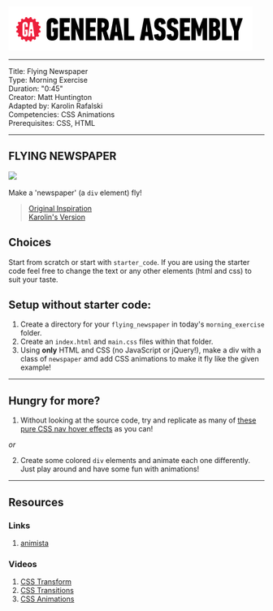 ![](/ga_cog.png)

<hr>

Title: Flying Newspaper<br>
Type: Morning Exercise <br>
Duration: "0:45"<br>
Creator: Matt Huntington<br>
Adapted by: Karolin Rafalski<br>
Competencies: CSS Animations<br>
Prerequisites: CSS, HTML <br>
<hr>


## FLYING NEWSPAPER

![](https://imgur.com/GoR8qLN.gif)

Make a 'newspaper' (a `div` element) fly!

> [Original Inspiration](https://www.youtube.com/watch?v=GaiZIulY4EU)<br/>
> [Karolin's Version](https://youtu.be/V6RqAjbjnU0)


## Choices
Start from scratch or start with `starter_code`. If you are using the starter code feel free to change the text or any other elements (html and css) to suit your taste.

## Setup without starter code:
1. Create a directory for your `flying_newspaper` in today's `morning_exercise` folder.  
2. Create an `index.html` and `main.css` files within that folder.
3. Using **only** HTML and CSS (no JavaScript or jQuery!), make a div with a class of `newspaper` amd  add CSS animations to make it fly like the given example!

---

## Hungry for more?
1. Without looking at the source code, try and replicate as many of [these pure CSS nav hover effects](http://ianlunn.github.io/Hover/) as you can!

_or_

2. Create some colored `div` elements and animate each one differently. Just play around and have some fun with animations!

---

## Resources

### Links
1. [animista](http://animista.net/)

### Videos
1. [CSS Transform](https://youtu.be/Gu-HBBZLyjg?list=PLdnONIhPScST0Vy4LrIZiYKpFNoxgyH7J)<br>
1. [CSS Transitions](https://youtu.be/Xu3SrQhtBqw?list=PLdnONIhPScST0Vy4LrIZiYKpFNoxgyH7J)<br>
1. [CSS Animations](https://youtu.be/9RfHG3K8U_Q?list=PLdnONIhPScST0Vy4LrIZiYKpFNoxgyH7J)<br>

